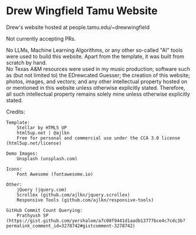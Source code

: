 # Drew Wingfield Tamu Website

Drew's website hosted at people.tamu.edu/~drewwingfield

Not currently accepting PRs.

No LLMs, Machine Learning Algorithms, or any other so-called "AI" tools were used to build this website. Apart from the template, it was built from scratch by hand.
						<br>No Texas A&M resources were used in my music production; software such as (but not limited to) the EDrewcated Guesser; the creation of this website; photos, images, and vectors; and any other intellectual property hosted on or mentioned in this website unless otherwise explicitly stated. Therefore, all such intellectual property remains solely mine unless otherwise explicitly stated.

Credits:

	Template:
		Stellar by HTML5 UP
		html5up.net | @ajlkn
		Free for personal and commercial use under the CCA 3.0 license (html5up.net/license)

	Demo Images:
		Unsplash (unsplash.com)

	Icons:
		Font Awesome (fontawesome.io)

	Other:
		jQuery (jquery.com)
		Scrollex (github.com/ajlkn/jquery.scrollex)
		Responsive Tools (github.com/ajlkn/responsive-tools)

	GitHub Commit Count Querying:
		Prathyush SP (https://gist.github.com/yershalom/a7c08f9441d1aadb13777bce4c7cdc3b?permalink_comment_id=3278742#gistcomment-3278742)